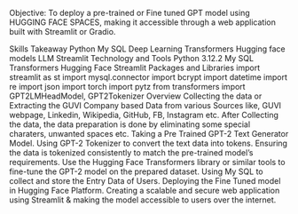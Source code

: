 Objective:
To deploy a pre-trained or Fine tuned GPT model using HUGGING FACE SPACES, making it accessible through a web application built with Streamlit or Gradio.

Skills Takeaway
Python
My SQL
Deep Learning
Transformers
Hugging face models
LLM
Streamlit
Technology and Tools
Python 3.12.2
My SQL
Transformers
Hugging Face
Streamlit
Packages and Libraries
import streamlit as st
import mysql.connector
import bcrypt
import datetime
import re
import json
import torch
import pytz
from transformers import GPT2LMHeadModel, GPT2Tokenizer
Overview
Collecting the data or Extracting the GUVI Company based Data from various Sources like, GUVI webpage, Linkedin, Wikipedia, GitHub, FB, Instagram etc.
After Collecting the data, the data preparation is done by eliminating some special charaters, unwanted spaces etc.
Taking a Pre Trained GPT-2 Text Generator Model.
Using GPT-2 Tokenizer to convert the text data into tokens.
Ensuring the data is tokenized consistently to match the pre-trained model’s requirements.
Use the Hugging Face Transformers library or similar tools to fine-tune the GPT-2 model on the prepared dataset.
Using My SQL to collect and store the Entry Data of Users.
Deploying the Fine Tuned model in Hugging Face Platform.
Creating a scalable and secure web application using Streamlit & making the model accessible to users over the internet.

